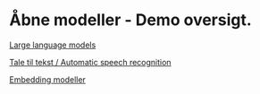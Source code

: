# Åbne modeller - Demo oversigt.

[Large language models](open-llms.md)

[Tale til tekst / Automatic speech recognition](speech-to-text.md)

[Embedding modeller](embeddings.md)
